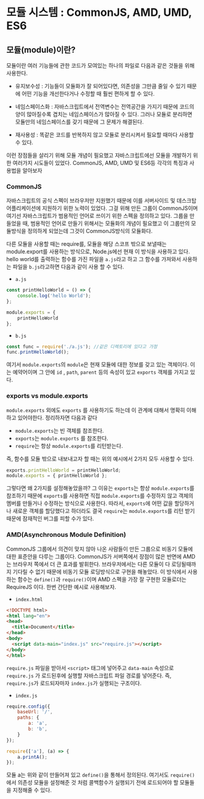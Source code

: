 # 모듈 시스템 : CommonJS, AMD, UMD, ES6

## 모듈(module)이란?

모듈이란 여러 기능들에 관한 코드가 모여있는 하나의 파일로 다음과 같은 것들을 위해 사용한다.

+ 유지보수성 : 기능들이 모듈화가 잘 되어있다면, 의존성을 그만큼 줄일 수 있기 때문에 어떤 기능을 개선한다거나 수정할 때 훨씬 편하게 할 수 있다.

+ 네임스페이스화 : 자바스크립트에서 전역변수는 전역공간을 가지기 때문에 코드의 양이 많아질수록 겹치는 네임스페이스가 많아질 수 있다. 그러나 모듈로 분리하면 모듈만의 네임스페이스를 갖기 때문에 그 문제가 해결된다.

+ 재사용성 : 똑같은 코드를 반복하지 않고 모듈로 분리시켜서 필요할 때마다 사용할 수 있다.

이런 장점들을 살리기 위해 모듈 개념이 필요했고 자바스크립트에선 모듈을 개발하기 위한 여러가지 시도들이 있었다. CommonJS, AMD, UMD 및 ES6등 각각의 특징과 사용법을 알아보자


### CommonJS

자바스크립트의 공식 스펙이 브라우저만 지원했기 때문에 이를 서버사이드 및 데스크탑 어플리케이션에 지원하기 위한 노력이 있었다. 그걸 위해 만든 그룹이 CommonJS이며 여기선 자바스크립트가 범용적인 언어로 쓰이기 위한 스펙을 정의하고 있다. 그룹을 만들었을 때, 범용적인 언어로 만들기 위해서는 모듈화의 개념이 필요했고 이 그룹만의 모듈방식을 정의하게 되었는데 그것이 CommonJS방식의 모듈화다.

다른 모듈을 사용할 때는 require를, 모듈을 해당 스코프 밖으로 보낼때는 module.export를 사용하는 방식으로, Node.js에선 현재 이 방식을 사용하고 있다. hello world를 출력하는 함수를 가진 파일을 `a.js`라고 하고 그 함수를 가져와서 사용하는 파일을 `b.js`라고하면 다음과 같이 사용 할 수 있다.

+ `a.js`

```js
const printHelloWorld = () => {
    console.log('hello World');
};

module.exports = {
    printHelloWorld
};

```

+ `b.js`

```js
const func = require('./a.js'); //같은 디렉토리에 있다고 가정
func.printHelloWorld();

```

여기서 `module.exports`의 `module`은 현재 모듈에 대한 정보를 갖고 있는 객체이다. 이는 예약어이며 그 안에 `id` , `path`, `parent` 등의 속성이 있고 `exports` 객체를 가지고 있다.


### exports vs module.exports 

`module.exports` 외에도 `exports` 를 사용하기도 하는데 이 관계에 대해서 명확히 이해하고 있어야한다. 정리하자면 다음과 같다

+ `module.exports`는 빈 객체를 참조한다.
+ `exports`는 `module.exports` 를 참조한다.
+ `require`는 항상 `module.exports`를 리턴받는다.

즉, 함수를 모듈 밖으로 내보내고자 할 때는 위의 예시에서 2가지 모두 사용할 수 있다.


```js
exports.printHelloWorld = printHelloWorld;
module.exports = { printHelloWorld };

```

그렇다면 왜 2가지를 설정해놓았을까? 그 이유는 `exports`는 항상 `module.exports`를 참조하기 때문에 `exports`를 사용하면 직접 `module.exports`를 수정하지 않고 객체의 멤버를 만들거나 수정하는 방식으로 사용한다. 따라서, `exports`에 어떤 값을 할당하거나 새로운 객체를 할당했다고 하더라도 결국 `require`는 `module.exports`를 리턴 받기 때문에 잠재적인 버그를 피할 수가 있다.


### AMD(Asynchronous Module Definition)

CommonJS 그룹에서 의견이 맞지 않아 나온 사람들이 만든 그룹으로 비동기 모듈에 대한 표준안을 다루는 그룹이다. CommonJS가 서버쪽에서 장점이 많은 반면에 AMD는 브라우저 쪽에서 더 큰 효과를 발휘한다. 브라우저에서는 다른 모듈이 다 로딩될때까지 기다릴 수 없기 때문에 비동기 모듈 로딩방식으로 구현을 해놓았다. 이 방식에서 사용하는 함수는 `define()`과 `require()`이며 AMD 스펙을 가장 잘 구현한 모듈로더는 RequireJS 이다. 한번 간단한 예시로 사용해보자. 

+ `index.html`

```html
<!DOCTYPE html>
<html lang="en">
<head>
  <title>Document</title>
</head>
<body>
  <script data-main="index.js" src="require.js"></script>
</body>
</html>

```

`require.js` 파일을 받아서 `<script>` 태그에 넣어주고 `data-main` 속성으로 `require.js` 가 로드된후에 실행할 자바스크립트 파일 경로를 넣어준다. 즉, `require.js`가 로드되자마자 `index.js`가 실행되는 구조이다.

+ `index.js`

```js
require.config({
    baseUrl: '/',
    paths: {
        a: 'a',
        b: 'b',
    }
});

require(['a'], (a) => {
    a.printA();
});

```

모듈 a는 위와 같이 만들어져 있고 `define()`을 통해서 정의된다. 여기서도 `require()` 에서 의존성 모듈을 설정해준 것 처럼 콜백함수가 실행되기 전에 로드되어야 할 모듈들을 지정해줄 수 있다. 